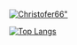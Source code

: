 ###


<p align="left"> <a href="https://github.com/ryo-ma/github-profile-trophy"><img src="https://github-profile-trophy.vercel.app/?username=Christofer66" alt=Christofer66" /></a> </p>

[![Top Langs](https://github-readme-stats.vercel.app/api/top-langs/?username=Christofer66&layout=compact)](https://github.com/Christofer66)
  
  
<!--
[![My Awesome Stats](https://awesome-github-stats.azurewebsites.net/user-stats/Christofer66?cardType=github&theme=github-dark&Background=000000&Title=DDDDDD&Ring=DDDDDD)](https://git.io/awesome-stats-card)
-->



